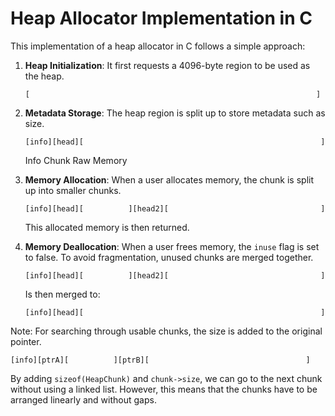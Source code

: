 # Heap Allocator Implementation in C

This implementation of a heap allocator in C follows a simple approach:

1. **Heap Initialization**:
   It first requests a 4096-byte region to be used as the heap.

   ```
   [                                                                ]
   ```

2. **Metadata Storage**:
   The heap region is split up to store metadata such as size.

   ```
   [info][head][                                                     ]
   ```

   Info Chunk Raw Memory

3. **Memory Allocation**:
   When a user allocates memory, the chunk is split up into smaller chunks.

   ```
   [info][head][          ][head2][                                  ]
   ```

   This allocated memory is then returned.

4. **Memory Deallocation**:
   When a user frees memory, the `inuse` flag is set to false. To avoid fragmentation, unused chunks are merged together.

   ```
   [info][head][          ][head2][                                  ]
   ```

   Is then merged to:

   ```
   [info][head][                                                     ]
   ```

Note: For searching through usable chunks, the size is added to the original pointer.

```
[info][ptrA][          ][ptrB][                                   ]
```

By adding `sizeof(HeapChunk)` and `chunk->size`, we can go to the next chunk without using a linked list.
However, this means that the chunks have to be arranged linearly and without gaps.
